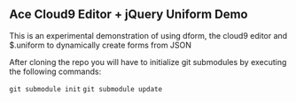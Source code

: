 ## Ace Cloud9 Editor + jQuery Uniform Demo

This is an experimental demonstration of using dform, the cloud9 editor and $.uniform to dynamically create forms from JSON

After cloning the repo you will have to initialize git submodules by executing the following commands:

`git submodule init`
`git submodule update`